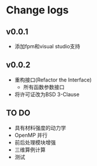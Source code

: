 # Change logs

## v0.0.1

- 添加fpm和visual studio支持

## v0.0.2

- 重构接口(Refactor the Interface)
  - 所有函数参数接口
- 将许可证改为BSD 3-Clause


## TO DO

- 具有材料强度的动力学
- OpenMP 并行
- 前后处理模块增强
- 三维算例计算
- 测试

